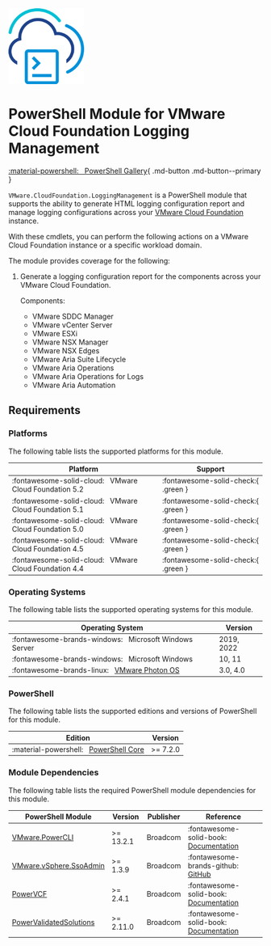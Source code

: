 <!-- markdownlint-disable first-line-h1 no-inline-html -->

<img src="assets/images/icon-color.svg" alt="PowerShell Module for VMware Cloud Foundation Logging Management" width="150">

# PowerShell Module for VMware Cloud Foundation Logging Management

[:material-powershell: &nbsp; PowerShell Gallery][psgallery-module-logging-management]{ .md-button .md-button--primary }

`VMware.CloudFoundation.LoggingManagement` is a PowerShell module that supports the ability to generate HTML logging configuration report and manage logging configurations across your [VMware Cloud Foundatiоn][docs-vmware-cloud-foundation] instance.

With these cmdlets, you can perform the following actions on a VMware Cloud Foundation instance or a specific workload domain.

The module provides coverage for the following:

1. Generate a logging configuration report for the components across your VMware Cloud Foundation.

   Components:

   - VMware SDDC Manager
   - VMware vCenter Server
   - VMware ESXi
   - VMware NSX Manager
   - VMware NSX Edges
   - VMware Aria Suite Lifecycle
   - VMware Aria Operations
   - VMware Aria Operations for Logs
   - VMware Aria Automation

## Requirements

### Platforms

The following table lists the supported platforms for this module.

| Platform                                                     | Support                             |
| ------------------------------------------------------------ | ----------------------------------- |
| :fontawesome-solid-cloud: &nbsp; VMware Cloud Foundation 5.2 | :fontawesome-solid-check:{ .green } |
| :fontawesome-solid-cloud: &nbsp; VMware Cloud Foundation 5.1 | :fontawesome-solid-check:{ .green } |
| :fontawesome-solid-cloud: &nbsp; VMware Cloud Foundation 5.0 | :fontawesome-solid-check:{ .green } |
| :fontawesome-solid-cloud: &nbsp; VMware Cloud Foundation 4.5 | :fontawesome-solid-check:{ .green } |
| :fontawesome-solid-cloud: &nbsp; VMware Cloud Foundation 4.4 | :fontawesome-solid-check:{ .green } |

### Operating Systems

The following table lists the supported operating systems for this module.

| Operating System                                                       | Version    |
| ---------------------------------------------------------------------- | ---------- |
| :fontawesome-brands-windows: &nbsp; Microsoft Windows Server           | 2019, 2022 |
| :fontawesome-brands-windows: &nbsp; Microsoft Windows                  | 10, 11     |
| :fontawesome-brands-linux: &nbsp; [VMware Photon OS][github-os-photon] | 3.0, 4.0   |

### PowerShell

The following table lists the supported editions and versions of PowerShell for this module.

| Edition                                                              | Version  |
| -------------------------------------------------------------------- | -------- |
| :material-powershell: &nbsp; [PowerShell Core][microsoft-powershell] | >= 7.2.0 |

### Module Dependencies

The following table lists the required PowerShell module dependencies for this module.

| PowerShell Module                                    | Version   | Publisher | Reference                                                                  |
| ---------------------------------------------------- | --------- | --------- | -------------------------------------------------------------------------- |
| [VMware.PowerCLI][psgallery-module-powercli]         | >= 13.2.1 | Broadcom  | :fontawesome-solid-book: &nbsp; [Documentation][developer-module-powercli] |
| [VMware.vSphere.SsoAdmin][psgallery-module-ssoadmin] | >= 1.3.9  | Broadcom  | :fontawesome-brands-github: &nbsp; [GitHub][github-module-ssoadmin]        |
| [PowerVCF][psgallery-module-powervcf]                | >= 2.4.1  | Broadcom  | :fontawesome-solid-book: &nbsp; [Documentation][docs-module-powervcf]      |
| [PowerValidatedSolutions][psgallery-module-pvs]      | >= 2.11.0 | Broadcom  | :fontawesome-solid-book: &nbsp; [Documentation][docs-module-pvs]           |

[docs-vmware-cloud-foundation]: https://docs.vmware.com/en/VMware-Cloud-Foundation/index.html
[microsoft-powershell]: https://docs.microsoft.com/en-us/powershell
[psgallery-module-powercli]: https://www.powershellgallery.com/packages/VMware.PowerCLI
[psgallery-module-powervcf]: https://www.powershellgallery.com/packages/PowerVCF
[psgallery-module-logging-management]: https://www.powershellgallery.com/packages/VMware.CloudFoundation.LoggingManagement
[psgallery-module-pvs]: https://www.powershellgallery.com/packages/PowerValidatedSolutions
[psgallery-module-ssoadmin]: https://www.powershellgallery.com/packages/VMware.vSphere.SsoAdmin
[developer-module-powercli]: https://developer.vmware.com/tool/vmware-powercli
[docs-module-powervcf]: https://vmware.github.io/powershell-module-for-vmware-cloud-foundation
[docs-module-pvs]: https://vmware.github.io/power-validated-solutions-for-cloud-foundation
[github-module-ssoadmin]: https://github.com/vmware/PowerCLI-Example-Scripts/tree/master/Modules/VMware.vSphere.SsoAdmin
[github-os-photon]: https://vmware.github.io/photon/
